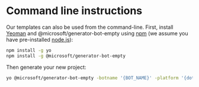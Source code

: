 # Command line instructions

Our templates can also be used from the command-line. First, install [Yeoman][yeoman] and @microsoft/generator-bot-empty using [npm][npm] (we assume you have pre-installed [node.js][nodejs]):

```bash
npm install -g yo
npm install -g @microsoft/generator-bot-empty
```

Then generate your new project:

```bash
yo @microsoft/generator-bot-empty -botname '{BOT_NAME}' -platform '{dotnet|js}' -integration '{functions|webapp}'
```

[yeoman]: https://yeoman.io
[npm]: https://npmjs.com
[nodejs]: https://nodejs.org/
